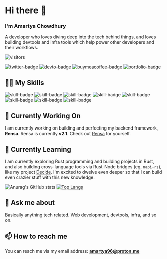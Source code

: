 # Hi there 👋
### I'm Amartya Chowdhury
A developer who loves diving deep into the tech behind things, and loves building devtools and infra tools which help power other developers and their workflows.

![visitors](https://komarev.com/ghpvc/?username=aether-flux&label=Profile%20views&color=blueviolet&style=for-the-badge)

[![twitter-badge](https://img.shields.io/badge/aetheros____-e6e6e6?style=for-the-badge&logo=x&logoColor=0a0a0a)](https://x.com/aetheros__)
[![devto-badge](https://img.shields.io/badge/aetherflux-0a0a0a?style=for-the-badge&logo=devdotto)](https://dev.to/aetherflux)
[![buymeacoffee-badge](https://img.shields.io/badge/aetherflux-ffdd00?style=for-the-badge&logo=buymeacoffee&logoColor=1a1a1a)](https://buymeacoffee.com/aetherflux)
[![portfolio-badge](https://img.shields.io/badge/portfolio-red?style=for-the-badge)](https://amartya-dev.vercel.app)

## 👨‍💻 My Skills
![skill-badge](https://img.shields.io/badge/javascript-F7DF1E?style=for-the-badge&logo=javascript&logoColor=1a1a1a)
![skill-badge](https://img.shields.io/badge/typescript-3178C6?style=for-the-badge&logo=typescript&logoColor=e6e6e6)
![skill-badge](https://img.shields.io/badge/rust-CE422B?style=for-the-badge&logo=rust)
![skill-badge](https://img.shields.io/badge/next.js-000000?style=for-the-badge&logo=nextdotjs)
![skill-badge](https://img.shields.io/badge/tailwind_css-06B6D4?style=for-the-badge&logo=tailwindcss&logoColor=1a1a1a)
![skill-badge](https://img.shields.io/badge/reactjs-61DAFB?style=for-the-badge&logo=react&logoColor=1a1a1a)
![skill-badge](https://img.shields.io/badge/node.js-5FA04E?style=for-the-badge&logo=nodedotjs)
![skill-badge](https://img.shields.io/badge/express-000000?style=for-the-badge&logo=express)

## 🔭 Currently Working On
I am currently working on building and perfecting my backend framework, **Rensa**. Rensa is currently **v2.1**. Check out [Rensa](https://rensa.vercel.app) for yourself.

## 🌱 Currently Learning
I am currently exploring Rust programming and building projects in Rust, and also building cross-language tools via Rust-Node bridges (eg, `napi-rs`), like my project [Decide](https://github.com/aether-flux/decide). I'm excited to dwelve even deeper so that I can build even crazier stuff with this new knowledge.


![Anurag's GitHub stats](https://github-readme-stats.vercel.app/api?username=aether-flux&show_icons=true&theme=onedark)
[![Top Langs](https://github-readme-stats.vercel.app/api/top-langs/?username=aether-flux&hide=html,css&layout=compact&theme=onedark)](https://github.com/anuraghazra/github-readme-stats)

## 💬 Ask me about
Basically anything tech related. Web development, devtools, infra, and so on.

## 📫 How to reach me
You can reach me via my email address: **amartya96@proton.me**

